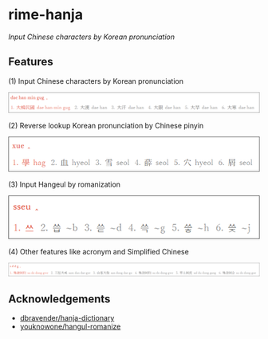 # rime-hanja

_Input Chinese characters by Korean pronunciation_

## Features

(1) Input Chinese characters by Korean pronunciation

![](demo/1.png)

(2) Reverse lookup Korean pronunciation by Chinese pinyin

![](demo/2.png)

(3) Input Hangeul by romanization

![](demo/3.png)

(4) Other features like acronym and Simplified Chinese

![](demo/4.png)

## Acknowledgements

* [dbravender/hanja-dictionary](https://github.com/dbravender/hanja-dictionary)
* [youknowone/hangul-romanize](https://github.com/youknowone/hangul-romanize)
